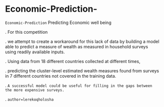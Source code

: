 # Economic-Prediction-


`Economic-Prediction`
Predicting Economic well being

. For this competition

. we attempt to create a workaround for this lack of data by building a model able to predict a measure of wealth as measured in household surveys using readily available inputs.

. Using data from 18 different countries collected at different times,

. predicting the cluster-level estimated wealth measures found from surveys in 7 different countries not covered in the training data.

. `A successful model could be useful for filling in the gaps between the more expensive surveys.`

. `author=lerekoqholosha`
